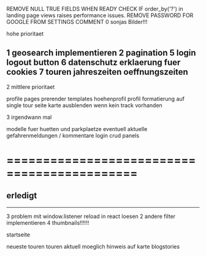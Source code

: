 REMOVE NULL TRUE FIELDS WHEN READY
CHECK IF order_by('?') in landing page views raises performance issues. 
REMOVE PASSWORD FOR GOOGLE FROM SETTINGS COMMENT
0  sonjas Bilder!!!

hohe prioritaet

1  geosearch implementieren
2  pagination
5  login logout button 
6  datenschutz erklaerung fuer cookies
7  touren jahreszeiten oeffnungszeiten
----------------------------------

2 mittlere prioritaet

profile pages
prerender templates
hoehenprofil
profil formatierung auf single tour seite 
karte ausblenden wenn kein track vorhanden 


3 irgendwann mal 

modelle fuer huetten und parkplaetze
eventuell aktuelle gefahrenmeldungen / kommentare
login crud panels


============================================
============================================

erledigt
--------------------------------------------
--------------------------------------------
3  problem mit window.listener reload in react loesen 
2  andere filter implementieren
4  thumbnails!!!!!!


startseite

neueste touren 
touren aktuell moeglich 
hinweis auf karte 
blogstories 

